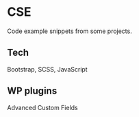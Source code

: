 # CSE
Code example snippets from some projects.

Tech
----------
Bootstrap, 
SCSS, 
JavaScript

WP plugins
----------
Advanced Custom Fields